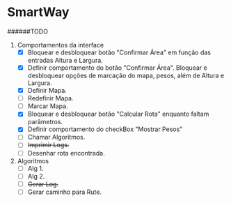 # SmartWay
######TODO
1. Comportamentos da interface
   - [x] Bloquear e desbloquear botão "Confirmar Área" em função das entradas Altura e Largura.
   - [x] Definir comportamento do botão "Confirmar Área". Bloquear e desbloquear opções de marcação do mapa, pesos, além de Altura e Largura.
   - [x] Definir Mapa.
   - [ ] Redefinir Mapa.
   - [ ] Marcar Mapa.
   - [x] Bloquear e desbloquear botão "Calcular Rota" enquanto faltam parâmetros.
   - [x] Definir comportamento do checkBox "Mostrar Pesos"
   - [ ] Chamar Algoritmos.
   - [ ] ~~Imprimir Logs.~~
   - [ ] Desenhar rota encontrada.
2. Algoritmos
   - [ ] Alg 1.
   - [ ] Alg 2.
   - [ ] ~~Gerar Log.~~
   - [ ] Gerar caminho para Rute.
